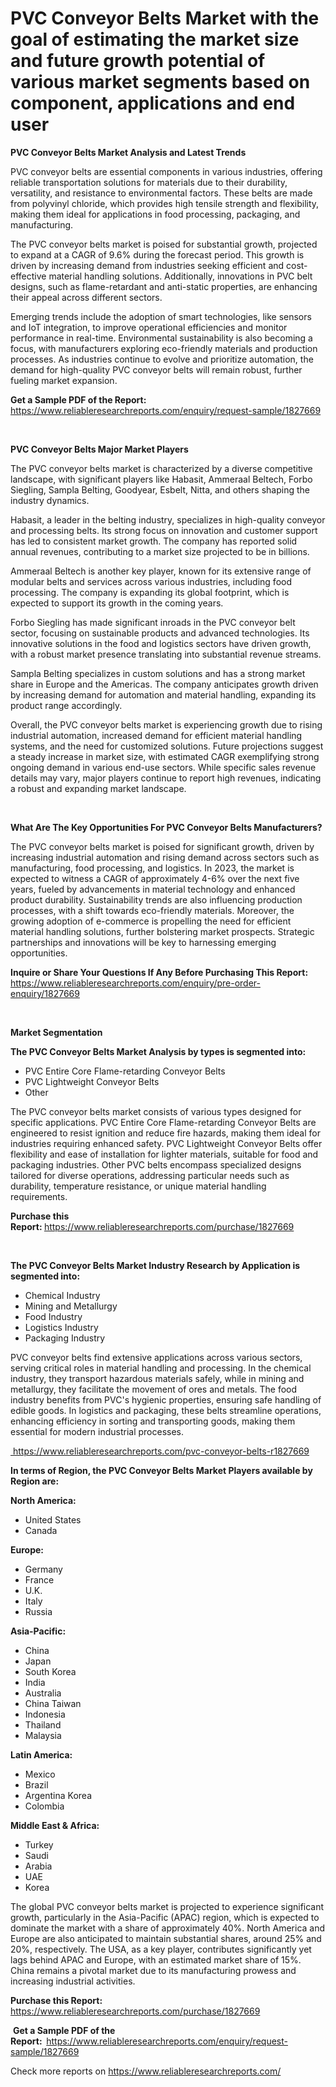 <p><h1>PVC Conveyor Belts Market with the goal of estimating the market size and future growth potential of various market segments based on component, applications and end user</h1></p><p><strong>PVC Conveyor Belts Market Analysis and Latest Trends</strong></p>
<p><p>PVC conveyor belts are essential components in various industries, offering reliable transportation solutions for materials due to their durability, versatility, and resistance to environmental factors. These belts are made from polyvinyl chloride, which provides high tensile strength and flexibility, making them ideal for applications in food processing, packaging, and manufacturing.</p><p>The PVC conveyor belts market is poised for substantial growth, projected to expand at a CAGR of 9.6% during the forecast period. This growth is driven by increasing demand from industries seeking efficient and cost-effective material handling solutions. Additionally, innovations in PVC belt designs, such as flame-retardant and anti-static properties, are enhancing their appeal across different sectors.</p><p>Emerging trends include the adoption of smart technologies, like sensors and IoT integration, to improve operational efficiencies and monitor performance in real-time. Environmental sustainability is also becoming a focus, with manufacturers exploring eco-friendly materials and production processes. As industries continue to evolve and prioritize automation, the demand for high-quality PVC conveyor belts will remain robust, further fueling market expansion.</p></p>
<p><strong>Get a Sample PDF of the Report:&nbsp;</strong> <a href="https://www.reliableresearchreports.com/enquiry/request-sample/1827669?utm_campaign=2380&utm_medium=2&utm_source=Github&utm_content=ia&utm_term=22022025&utm_id=pvc-conveyor-belts">https://www.reliableresearchreports.com/enquiry/request-sample/1827669</a></p>
<p>&nbsp;</p>
<p><strong>PVC Conveyor Belts Major Market Players</strong></p>
<p><p>The PVC conveyor belts market is characterized by a diverse competitive landscape, with significant players like Habasit, Ammeraal Beltech, Forbo Siegling, Sampla Belting, Goodyear, Esbelt, Nitta, and others shaping the industry dynamics. </p><p>Habasit, a leader in the belting industry, specializes in high-quality conveyor and processing belts. Its strong focus on innovation and customer support has led to consistent market growth. The company has reported solid annual revenues, contributing to a market size projected to be in billions.</p><p>Ammeraal Beltech is another key player, known for its extensive range of modular belts and services across various industries, including food processing. The company is expanding its global footprint, which is expected to support its growth in the coming years.</p><p>Forbo Siegling has made significant inroads in the PVC conveyor belt sector, focusing on sustainable products and advanced technologies. Its innovative solutions in the food and logistics sectors have driven growth, with a robust market presence translating into substantial revenue streams.</p><p>Sampla Belting specializes in custom solutions and has a strong market share in Europe and the Americas. The company anticipates growth driven by increasing demand for automation and material handling, expanding its product range accordingly.</p><p>Overall, the PVC conveyor belts market is experiencing growth due to rising industrial automation, increased demand for efficient material handling systems, and the need for customized solutions. Future projections suggest a steady increase in market size, with estimated CAGR exemplifying strong ongoing demand in various end-use sectors. While specific sales revenue details may vary, major players continue to report high revenues, indicating a robust and expanding market landscape.</p></p>
<p>&nbsp;</p>
<p><strong>What Are The Key Opportunities For PVC Conveyor Belts Manufacturers?</strong></p>
<p><p>The PVC conveyor belts market is poised for significant growth, driven by increasing industrial automation and rising demand across sectors such as manufacturing, food processing, and logistics. In 2023, the market is expected to witness a CAGR of approximately 4-6% over the next five years, fueled by advancements in material technology and enhanced product durability. Sustainability trends are also influencing production processes, with a shift towards eco-friendly materials. Moreover, the growing adoption of e-commerce is propelling the need for efficient material handling solutions, further bolstering market prospects. Strategic partnerships and innovations will be key to harnessing emerging opportunities.</p></p>
<p><strong>Inquire or Share Your Questions If Any Before Purchasing This Report:</strong> <a href="https://www.reliableresearchreports.com/enquiry/pre-order-enquiry/1827669?utm_campaign=2380&utm_medium=2&utm_source=Github&utm_content=ia&utm_term=22022025&utm_id=pvc-conveyor-belts">https://www.reliableresearchreports.com/enquiry/pre-order-enquiry/1827669</a></p>
<p>&nbsp;</p>
<p><strong>Market Segmentation</strong></p>
<p><strong>The PVC Conveyor Belts Market Analysis by types is segmented into:</strong></p>
<p><ul><li>PVC Entire Core Flame-retarding Conveyor Belts</li><li>PVC Lightweight Conveyor Belts</li><li>Other</li></ul></p>
<p><p>The PVC conveyor belts market consists of various types designed for specific applications. PVC Entire Core Flame-retarding Conveyor Belts are engineered to resist ignition and reduce fire hazards, making them ideal for industries requiring enhanced safety. PVC Lightweight Conveyor Belts offer flexibility and ease of installation for lighter materials, suitable for food and packaging industries. Other PVC belts encompass specialized designs tailored for diverse operations, addressing particular needs such as durability, temperature resistance, or unique material handling requirements.</p></p>
<p><strong>Purchase this Report:&nbsp;</strong><a href="https://www.reliableresearchreports.com/purchase/1827669?utm_campaign=2380&utm_medium=2&utm_source=Github&utm_content=ia&utm_term=22022025&utm_id=pvc-conveyor-belts">https://www.reliableresearchreports.com/purchase/1827669</a></p>
<p>&nbsp;</p>
<p><strong>The PVC Conveyor Belts Market Industry Research by Application is segmented into:</strong></p>
<p><ul><li>Chemical Industry</li><li>Mining and Metallurgy</li><li>Food Industry</li><li>Logistics Industry</li><li>Packaging Industry</li></ul></p>
<p><p>PVC conveyor belts find extensive applications across various sectors, serving critical roles in material handling and processing. In the chemical industry, they transport hazardous materials safely, while in mining and metallurgy, they facilitate the movement of ores and metals. The food industry benefits from PVC's hygienic properties, ensuring safe handling of edible goods. In logistics and packaging, these belts streamline operations, enhancing efficiency in sorting and transporting goods, making them essential for modern industrial processes.</p></p>
<p><a href="https://www.reliableresearchreports.com/pvc-conveyor-belts-r1827669?utm_campaign=2380&utm_medium=2&utm_source=Github&utm_content=ia&utm_term=22022025&utm_id=pvc-conveyor-belts">&nbsp;https://www.reliableresearchreports.com/pvc-conveyor-belts-r1827669</a></p>
<p><strong>In terms of Region, the PVC Conveyor Belts Market Players available by Region are:</strong></p>
<p>
    <p> <strong> North America: </strong>
        <ul>
            <li>United States</li>
            <li>Canada</li>
        </ul>
        </p> 
    <p> <strong> Europe: </strong>
        <ul>
            <li>Germany</li>
            <li>France</li>
            <li>U.K.</li>
            <li>Italy</li>
            <li>Russia</li>
        </ul>
        </p> 
    <p> <strong> Asia-Pacific: </strong>
        <ul>
            <li>China</li>
            <li>Japan</li>
            <li>South Korea</li>
            <li>India</li>
            <li>Australia</li>
            <li>China Taiwan</li>
            <li>Indonesia</li>
            <li>Thailand</li>
            <li>Malaysia</li>
        </ul>
        </p> 
    <p> <strong> Latin America: </strong>
        <ul>
            <li>Mexico</li>
            <li>Brazil</li>
            <li>Argentina Korea</li>
            <li>Colombia</li>
        </ul>
        </p> 
    <p> <strong> Middle East & Africa: </strong>
        <ul>
            <li>Turkey</li>
            <li>Saudi</li>
            <li>Arabia</li>
            <li>UAE</li>
            <li>Korea</li>
        </ul>
    </p>
    </p>
<p><p>The global PVC conveyor belts market is projected to experience significant growth, particularly in the Asia-Pacific (APAC) region, which is expected to dominate the market with a share of approximately 40%. North America and Europe are also anticipated to maintain substantial shares, around 25% and 20%, respectively. The USA, as a key player, contributes significantly yet lags behind APAC and Europe, with an estimated market share of 15%. China remains a pivotal market due to its manufacturing prowess and increasing industrial activities.</p></p>
<p><strong>Purchase this Report: </strong><a href="https://www.reliableresearchreports.com/purchase/1827669?utm_campaign=2380&utm_medium=2&utm_source=Github&utm_content=ia&utm_term=22022025&utm_id=pvc-conveyor-belts">https://www.reliableresearchreports.com/purchase/1827669</a></p>
<p>&nbsp;<strong>Get a Sample PDF of the Report:&nbsp;&nbsp;</strong><a href="https://www.reliableresearchreports.com/enquiry/request-sample/1827669?utm_campaign=2380&utm_medium=2&utm_source=Github&utm_content=ia&utm_term=22022025&utm_id=pvc-conveyor-belts">https://www.reliableresearchreports.com/enquiry/request-sample/1827669</a></p>
<p><strong></strong></p>
<p>Check more reports on <a href="https://www.reliableresearchreports.com/?utm_campaign=2380&utm_medium=2&utm_source=Github&utm_content=ia&utm_term=22022025&utm_id=pvc-conveyor-belts">https://www.reliableresearchreports.com/</a></p>